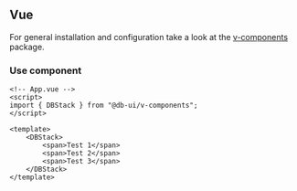 <!--
SPDX-FileCopyrightText: 2025 DB Systel GmbH

SPDX-License-Identifier: Apache-2.0
-->

## Vue

For general installation and configuration take a look at the [v-components](https://www.npmjs.com/package/@db-ui/v-components) package.

### Use component

```vue App.vue
<!-- App.vue -->
<script>
import { DBStack } from "@db-ui/v-components";
</script>

<template>
	<DBStack>
		<span>Test 1</span>
		<span>Test 2</span>
		<span>Test 3</span>
	</DBStack>
</template>
```
